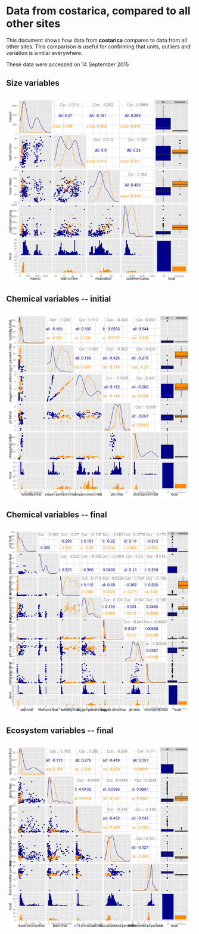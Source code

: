 # Data from costarica, compared to all other sites

This document shows how data from **costarica** compares to data from all other sites. This comparison is useful for confirming that units, outliers and variation is similar everywhere.

These data were accessed on 14 September 2015




## Size variables

![img](figure/size_pairs_costarica.png)


## Chemical variables -- initial

![img](figure/chem_ini_pairs_costarica.png)

## Chemical variables -- final

![img](figure/chem_fin_pairs_costarica.png)

## Ecosystem variables -- final

![img](figure/ecos_fin_pairs_costarica.png)

